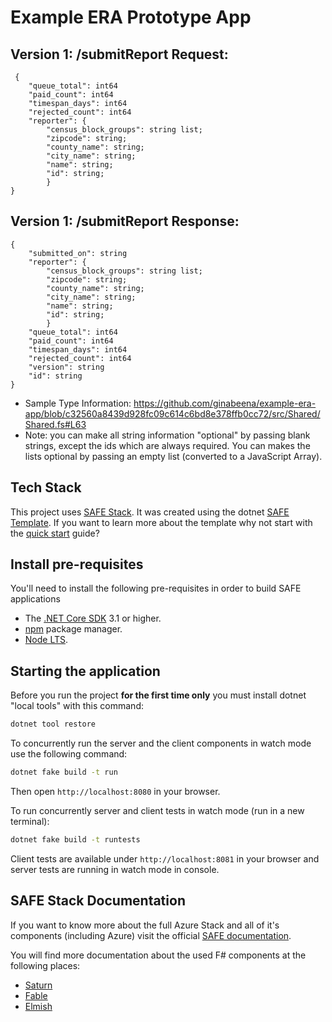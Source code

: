 # Example ERA Prototype App

## Version 1: /submitReport Request:

```
 {
    "queue_total": int64
    "paid_count": int64
    "timespan_days": int64
    "rejected_count": int64
    "reporter": {
        "census_block_groups": string list;
        "zipcode": string;
        "county_name": string;
        "city_name": string;
        "name": string;
        "id": string; 
        }
}      
```

## Version 1: /submitReport Response:

```
{
    "submitted_on": string
    "reporter": {
        "census_block_groups": string list;
        "zipcode": string;
        "county_name": string;
        "city_name": string;
        "name": string;
        "id": string; 
        }
    "queue_total": int64
    "paid_count": int64
    "timespan_days": int64
    "rejected_count": int64
    "version": string
    "id": string
}

```

* Sample Type Information: https://github.com/ginabeena/example-era-app/blob/c32560a8439d928fc09c614c6bd8e378ffb0cc72/src/Shared/Shared.fs#L63
* Note: you can make all string information "optional" by passing blank strings, except the ids which are always required. You can makes the lists optional by passing an empty list (converted to a JavaScript Array).

## Tech Stack

This project uses [SAFE Stack](https://safe-stack.github.io/). It was created using the dotnet [SAFE Template](https://safe-stack.github.io/docs/template-overview/). If you want to learn more about the template why not start with the [quick start](https://safe-stack.github.io/docs/quickstart/) guide?

## Install pre-requisites
You'll need to install the following pre-requisites in order to build SAFE applications

* The [.NET Core SDK](https://www.microsoft.com/net/download) 3.1 or higher.
* [npm](https://nodejs.org/en/download/) package manager.
* [Node LTS](https://nodejs.org/en/download/).

## Starting the application
Before you run the project **for the first time only** you must install dotnet "local tools" with this command:

```bash
dotnet tool restore
```

To concurrently run the server and the client components in watch mode use the following command:

```bash
dotnet fake build -t run
```

Then open `http://localhost:8080` in your browser.

To run concurrently server and client tests in watch mode (run in a new terminal):

```bash
dotnet fake build -t runtests
```

Client tests are available under `http://localhost:8081` in your browser and server tests are running in watch mode in console.

## SAFE Stack Documentation
If you want to know more about the full Azure Stack and all of it's components (including Azure) visit the official [SAFE documentation](https://safe-stack.github.io/docs/).

You will find more documentation about the used F# components at the following places:

* [Saturn](https://saturnframework.org/docs/)
* [Fable](https://fable.io/docs/)
* [Elmish](https://elmish.github.io/elmish/)
